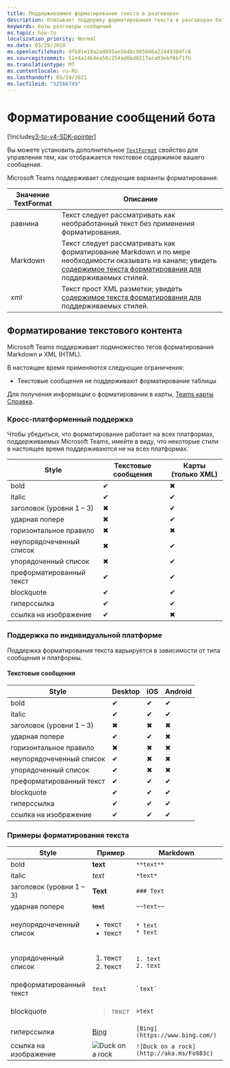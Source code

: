 ```yaml
---
title: Поддерживаемое форматирование текста в разговорах
description: Описывает поддержку форматирования текста в разговорах ботов
keywords: боты разговоры сообщений
ms.topic: how-to
localization_priority: Normal
ms.date: 03/29/2018
ms.openlocfilehash: dfb91e18a2ad895ae5b48c905046a22449304fc6
ms.sourcegitcommit: 51e4a1464ea58c254ad6bd0317aca03ebf6bf1f6
ms.translationtype: MT
ms.contentlocale: ru-RU
ms.lasthandoff: 05/19/2021
ms.locfileid: "52566749"
---
```

# <a name="formatting-bot-messages"></a>Форматирование сообщений бота

[!include[v3-to-v4-SDK-pointer](~/includes/v3-to-v4-pointer-bots.md)]

Вы можете установить дополнительное [`TextFormat`](/bot-framework/dotnet/bot-builder-dotnet-create-messages#customizing-a-message) свойство для управления тем, как отображается текстовое содержимое вашего сообщения.

Microsoft Teams поддерживает следующие варианты форматирования:

| Значение TextFormat | Описание |
| --- | --- |
| равнина | Текст следует рассматривать как необработанный текст без применения форматирования. |
| Markdown | Текст следует рассматривать как форматирование Markdown и по мере необходимости оказывать на канале; увидеть [содержимое текста форматирования для](#formatting-text-content) поддерживаемых стилей. |
| xml | Текст прост XML разметки; увидеть [содержимое текста форматирования для](#formatting-text-content) поддерживаемых стилей. |

## <a name="formatting-text-content"></a>Форматирование текстового контента

Microsoft Teams поддерживает подмножество тегов форматирования Markdown и XML (HTML).

В настоящее время применяются следующие ограничения:

* Текстовые сообщения не поддерживают форматирование таблицы

Для получения информации о форматировании в карты, [Teams карты Справка](~/task-modules-and-cards/cards/cards-reference.md).

### <a name="cross-platform-support"></a>Кросс-платформенный поддержка

Чтобы убедиться, что форматирование работает на всех платформах, поддерживаемых Microsoft Teams, имейте в виду, что некоторые стили в настоящее время поддерживаются не на всех платформах.

| Style                     | Текстовые сообщения | Карты (только XML) |
|---------------------------|--------------------|------------------|
| bold                      | ✔                  | ✖                |
| italic                    | ✔                  | ✔                |
| заголовок (уровни 1 &ndash; 3) | ✖                  | ✔                |
| ударная попере             | ✖                  | ✔                |
| горизонтальное правило           | ✖                  | ✖                |
| неупорядочеченный список            | ✖                  | ✔                |
| упорядоченный список              | ✖                  | ✔                |
| преформатированный текст         | ✔                  | ✔                |
| blockquote                | ✔                  | ✔                |
| гиперссылка                 | ✔                  | ✔                |
| ссылка на изображение                | ✔                  | ✖                |

### <a name="support-by-individual-platform"></a>Поддержка по индивидуальной платформе

Поддержка форматирования текста варьируется в зависимости от типа сообщения и платформы.

#### <a name="text-only-messages"></a>Текстовые сообщения

| Style                     | Desktop | iOS | Android |
|---------------------------|---------|-----|---------|
| bold                      | ✔       | ✔   | ✔       |
| italic                    | ✔       | ✔   | ✔       |
| заголовок (уровни 1 &ndash; 3) | ✖       | ✖   | ✖       |
| ударная попере             | ✔       | ✔   | ✖       |
| горизонтальное правило           | ✖       | ✖   | ✖       |
| неупорядочеченный список            | ✔       | ✖   | ✖       |
| упорядоченный список              | ✔       | ✖   | ✖       |
| преформатированный текст         | ✔       | ✔   | ✔       |
| blockquote                | ✔       | ✔   | ✔       |
| гиперссылка                 | ✔       | ✔   | ✔       |
| ссылка на изображение                | ✔       | ✔   | ✔       |

### <a name="examples-of-text-formatting"></a>Примеры форматирования текста

| Style | Пример | Markdown | XML (HTML) |
| --- | --- | --- | --- |
| bold | **text** | `**text**` | `<strong>text</strong>` |
| italic | *text* | `*text*` | `<em>text</em>` |
| заголовок (уровни 1 &ndash; 3) | **Text** | `### Text` | `<h3>Text</h3>` |
| ударная попере | ~~text~~ | `~~text~~` | `<strike>text</strike>` |
| неупорядочеченный список | <ul><li>текст</li><li>текст</li></ul> | `* text`<br>`* text` | `<ul><li>text</li><li>text</li></ul>` |
| упорядоченный список | <ol><li>текст</li><li>текст</li></ol> | `1. text`<br>`2. text` | `<ol><li>text</li><li>text</li></ol>` |
| преформатированный текст | `text` | `` `text` `` | `<pre>text</pre>` |
| blockquote | <blockquote>текст</blockquote> | `>text` | `<blockquote>text</blockquote>` |
| гиперссылка | [Bing](https://www.bing.com/) | `[Bing](https://www.bing.com/)` | `<a href="https://www.bing.com/">Bing</a>` |
| ссылка на изображение | <img src="https://aka.ms/Fo983c" alt="Duck on a rock"></img> | `![Duck on a rock](http://aka.ms/Fo983c)` | `<img src="https://aka.ms/Fo983c" alt="Duck on a rock"></img>` |
